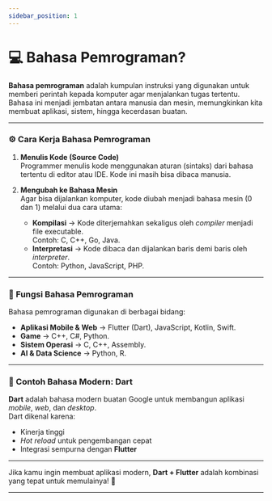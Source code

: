 ```yaml
---
sidebar_position: 1
---
```


# 💻 Bahasa Pemrograman?

**Bahasa pemrograman** adalah kumpulan instruksi yang digunakan untuk memberi perintah kepada komputer agar menjalankan tugas tertentu.  
Bahasa ini menjadi jembatan antara manusia dan mesin, memungkinkan kita membuat aplikasi, sistem, hingga kecerdasan buatan.

---

### ⚙️ Cara Kerja Bahasa Pemrograman

1. **Menulis Kode (Source Code)**  
   Programmer menulis kode menggunakan aturan (sintaks) dari bahasa tertentu di editor atau IDE. Kode ini masih bisa dibaca manusia.

2. **Mengubah ke Bahasa Mesin**  
   Agar bisa dijalankan komputer, kode diubah menjadi bahasa mesin (0 dan 1) melalui dua cara utama:

   - **Kompilasi** → Kode diterjemahkan sekaligus oleh *compiler* menjadi file executable.  
     Contoh: C, C++, Go, Java.  
   - **Interpretasi** → Kode dibaca dan dijalankan baris demi baris oleh *interpreter*.  
     Contoh: Python, JavaScript, PHP.

---

### 🚀 Fungsi Bahasa Pemrograman

Bahasa pemrograman digunakan di berbagai bidang:

- **Aplikasi Mobile & Web** → Flutter (Dart), JavaScript, Kotlin, Swift.  
- **Game** → C++, C#, Python.  
- **Sistem Operasi** → C, C++, Assembly.  
- **AI & Data Science** → Python, R.  

---

### 💬 Contoh Bahasa Modern: Dart

**Dart** adalah bahasa modern buatan Google untuk membangun aplikasi *mobile*, *web*, dan *desktop*.  
Dart dikenal karena:

- Kinerja tinggi  
- *Hot reload* untuk pengembangan cepat  
- Integrasi sempurna dengan **Flutter**

---

Jika kamu ingin membuat aplikasi modern, **Dart + Flutter** adalah kombinasi yang tepat untuk memulainya! 🚀

---